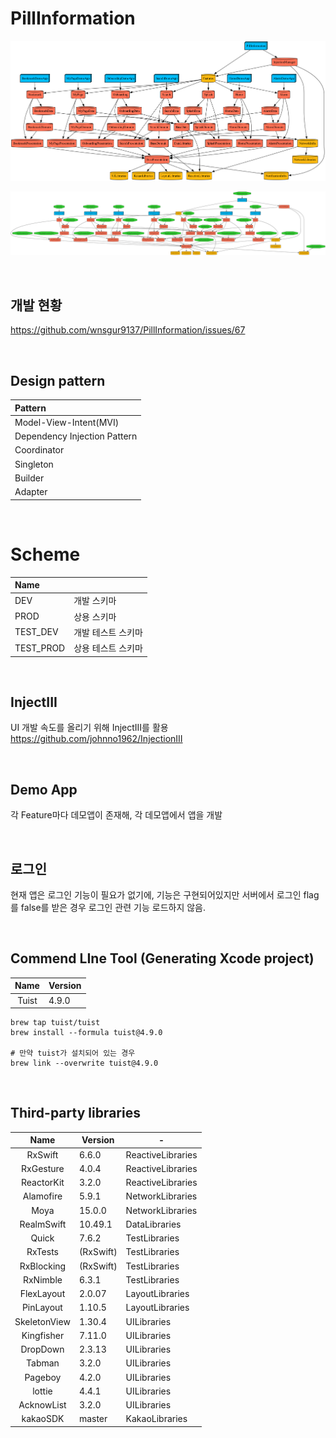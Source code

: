 # PillInformation

![graph](graph.png)

![graph_test](graph_test.png)

<br>

## 개발 현황

https://github.com/wnsgur9137/PillInformation/issues/67

<br>

## Design pattern

|Pattern|
|:--|
|Model-View-Intent(MVI)|
|Dependency Injection Pattern|
|Coordinator|
|Singleton|
|Builder|
|Adapter|

<br>

# Scheme

|Name||
|:--|--|
|DEV|개발 스키마|
|PROD|상용 스키마|
|TEST_DEV|개발 테스트 스키마|
|TEST_PROD|상용 테스트 스키마|

<br>

## InjectIII

UI 개발 속도를 올리기 위해 InjectIII를 활용
https://github.com/johnno1962/InjectionIII

<br>

## Demo App

각 Feature마다 데모앱이 존재해, 각 데모앱에서 앱을 개발

<br>

## 로그인

현재 앱은 로그인 기능이 필요가 없기에, 기능은 구현되어있지만 서버에서 로그인 flag를 false를 받은 경우 로그인 관련 기능 로드하지 않음.

<br>

## Commend LIne Tool (Generating Xcode project)

|Name|Version|
|:--:|--|
|Tuist|4.9.0|

```
brew tap tuist/tuist
brew install --formula tuist@4.9.0

# 만약 tuist가 설치되어 있는 경우
brew link --overwrite tuist@4.9.0
```

<br>

## Third-party libraries

|Name|Version|-|
|:--:|-------|---|
|RxSwift|6.6.0|ReactiveLibraries|
|RxGesture|4.0.4|ReactiveLibraries|
|ReactorKit|3.2.0|ReactiveLibraries|
|Alamofire|5.9.1|NetworkLibraries|
|Moya|15.0.0|NetworkLibraries|
|RealmSwift|10.49.1|DataLibraries|
|Quick|7.6.2|TestLibraries|
|RxTests|(RxSwift)|TestLibraries|
|RxBlocking|(RxSwift)|TestLibraries|
|RxNimble|6.3.1|TestLibraries|
|FlexLayout|2.0.07|LayoutLibraries|
|PinLayout|1.10.5|LayoutLibraries|
|SkeletonView|1.30.4|UILibraries|
|Kingfisher|7.11.0|UILibraries|
|DropDown|2.3.13|UILibraries|
|Tabman|3.2.0|UILibraries|
|Pageboy|4.2.0|UILibraries|
|lottie|4.4.1|UILibraries|
|AcknowList|3.2.0|UILibraries|
|kakaoSDK|master|KakaoLibraries|


